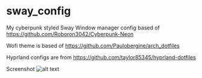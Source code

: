# sway_config

My cyberpunk styled Sway Window manager config based of https://github.com/Roboron3042/Cyberpunk-Neon


Wofi theme is based of https://github.com/Paulobergine/arch_dotfiles


Hyprland configs are from https://github.com/taylor85345/hyprland-dotfiles


Screenshot
![alt text](https://github.com/hamburgerghini1/garuda_dotfiles_2023/blob/main/screenshot_2023-04-24T19%3A15%3A33.png)
